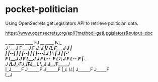 # pocket-politician

Using OpenSecrets getLegislators API to retrieve politician data.

https://www.opensecrets.org/api/?method=getLegislators&output=doc

   _ ___      ____      ____     FJ __      ____    FJ_      
  J '__ J    F __ J    F ___J.  J |/ /L    F __ J  J  _|     
  | |--| |  | |--| |  | |---LJ  |    \    | _____J | |-'     
  F L__J J  F L__J J  F L___--. F L:\ J   F L___--.F |__-.   
 J  _____/LJ\______/FJ\______/FJ__L \\_J.J\______/F\_____/   
 |_J_____F  J______F  J______F |__L  \L_| J______F J_____F   
 L_J                                                      
